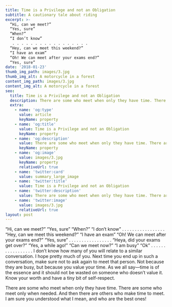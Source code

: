 ```yaml
---
title: Time is a Privilege and not an Obligation
subtitle: A cautionary tale about riding
excerpt: >-
  “Hi, can we meet?”
  “Yes, sure”
  “When?”
  “I don’t know”
   . . . . . . . . . . . . . . . . .
  “Hey, can we meet this weekend?”
  “I have an exam”
  “Oh! We can meet after your exams end?”
  “Yes, sure” 
date: '2018-01-23'
thumb_img_path: images/3.jpg
thumb_img_alt: A motorcycle in a forest
content_img_path: images/3.jpg
content_img_alt: A motorcycle in a forest
seo:
  title: Time is a Privilege and not an Obligation
  description: There are some who meet when only they have time. There are some who meet only when needed. And then there are others who make time to meet.
  extra:
    - name: 'og:type'
      value: article
      keyName: property
    - name: 'og:title'
      value: Time is a Privilege and not an Obligation
      keyName: property
    - name: 'og:description'
      value: There are some who meet when only they have time. There are some who meet only when needed. And then there are others who make time to meet. 
      keyName: property
    - name: 'og:image'
      value: images/3.jpg
      keyName: property
      relativeUrl: true
    - name: 'twitter:card'
      value: summary_large_image
    - name: 'twitter:title'
      value: Time is a Privilege and not an Obligation
    - name: 'twitter:description'
      value: There are some who meet when only they have time. There are some who meet only when needed. And then there are others who make time to meet. 
    - name: 'twitter:image'
      value: images/3.jpg
      relativeUrl: true
layout: post
---
```


“Hi, can we meet?”
“Yes, sure”
“When?”
“I don’t know”
. . . . . . . . . . . . . . . . .
“Hey, can we meet this weekend?”
“I have an exam”
“Oh! We can meet after your exams end?”
“Yes, sure”
. . . . . . . . . . . . . . . . .
“Heya, did your exams get over?”
“Yes, a while ago!”
“Can we meet now?”
“I am busy”
“Ok”
. . . . . . . . . . . . . . . . .
I don’t know how many of you will relate to a similar conversation. I hope pretty much of you. Next time you end up in such a conversation, make sure not to ask again to meet that person. Not because they are busy, but because you value your time. As we all say—time is of the essence and it should not be wasted on someone who doesn’t value it. Know your worth and have a tiny bit of self-respect.

There are some who meet when only they have time. There are some who meet only when needed. And then there are others who make time to meet. I am sure you understood what I mean, and who are the best ones!